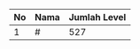 | No | Nama            | Jumlah Level |
|----|-----------------|--------------|
| 1  | #    |    527        |
